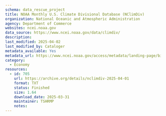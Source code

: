 ```yaml
---
schema: data_rescue_project 
title: NOAA Monthly U.S. Climate Divisional Database (NClimDiv)
organization: National Oceanic and Atmospheric Administration
agency: Department of Commerce
websites: ncei.noaa.gov
data_source: https://www.ncei.noaa.gov/data/climdiv/
description: 
last_modified: 2025-04-02
last_modified_by: Cataloger
metadata_available: Yes
metadata_url: https://www.ncei.noaa.gov/access/metadata/landing-page/bin/iso?id=gov.noaa.ncdc%3aC00005
category:
  - Economy
resources:
  - id: 705
    url: https://archive.org/details/nclimdiv-2025-04-01
    format: TXT
    status: Finished
    size: 1.64
    download_date: 2025-03-31
    maintainer: TSHRMP
    notes: 
---
```

